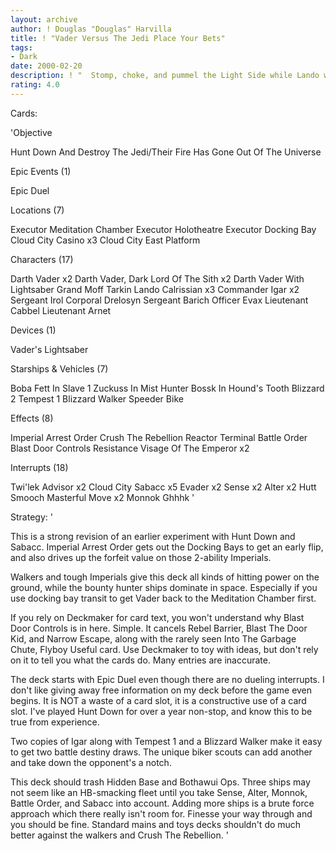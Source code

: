 ```yaml
---
layout: archive
author: ! Douglas "Douglas" Harvilla
title: ! "Vader Versus The Jedi Place Your Bets"
tags:
- Dark
date: 2000-02-20
description: ! "  Stomp, choke, and pummel the Light Side while Lando wins back all your lost force."
rating: 4.0
---
```

Cards: 

'Objective

Hunt Down And Destroy The Jedi/Their Fire Has Gone Out Of The Universe

Epic Events (1)

Epic Duel

Locations (7)

Executor Meditation Chamber
Executor Holotheatre
Executor Docking Bay
Cloud City Casino x3
Cloud City East Platform

Characters (17)

Darth Vader x2
Darth Vader, Dark Lord Of The Sith x2
Darth Vader With Lightsaber
Grand Moff Tarkin
Lando Calrissian x3
Commander Igar x2
Sergeant Irol
Corporal Drelosyn
Sergeant Barich
Officer Evax
Lieutenant Cabbel
Lieutenant Arnet

Devices (1)

Vader's Lightsaber

Starships & Vehicles (7)

Boba Fett In Slave 1
Zuckuss In Mist Hunter
Bossk In Hound's Tooth
Blizzard 2
Tempest 1
Blizzard Walker
Speeder Bike

Effects (8)

Imperial Arrest Order
Crush The Rebellion
Reactor Terminal
Battle Order
Blast Door Controls
Resistance
Visage Of The Emperor x2

Interrupts (18)

Twi'lek Advisor x2
Cloud City Sabacc x5
Evader x2
Sense x2
Alter x2
Hutt Smooch
Masterful Move x2
Monnok
Ghhhk  '

Strategy: '

  This is a strong revision of an earlier experiment with Hunt Down and Sabacc.  Imperial Arrest Order gets out the Docking Bays to get an early flip, and also drives up the forfeit value on those 2-ability Imperials.

  Walkers and tough Imperials give this deck all kinds of hitting power on the ground, while the bounty hunter ships dominate in space.  Especially if you use docking bay transit to get Vader back to the Meditation Chamber first.

  If you rely on Deckmaker for card text, you won't understand why Blast Door Controls is in here.  Simple.  It cancels Rebel Barrier, Blast The Door Kid, and Narrow Escape, along with the rarely seen Into The Garbage Chute, Flyboy  Useful card.  Use Deckmaker to toy with ideas, but don't rely on it to tell you what the cards do.  Many entries are inaccurate.

  The deck starts with Epic Duel even though there are no dueling interrupts. I don't like giving away free information on my deck before the game even begins.  It is NOT a waste of a card slot, it is a constructive use of a card slot.  I've played Hunt Down for over a year non-stop, and know this to be true from experience.

  Two copies of Igar along with Tempest 1 and a Blizzard Walker make it easy to get two battle destiny draws.  The unique biker scouts can add another and take down the opponent's a notch.

  This deck should trash Hidden Base and Bothawui Ops.	Three ships may not seem like an HB-smacking fleet until you take Sense, Alter, Monnok, Battle Order, and Sabacc into account.	Adding more ships is a brute force approach which there really isn't room for.  Finesse your way through and you should be fine.  Standard mains and toys decks shouldn't do much better against the walkers and Crush The Rebellion.   '